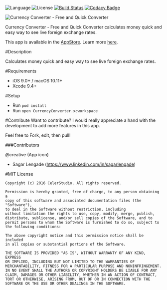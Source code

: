 ![Language](https://img.shields.io/badge/swift-4.2-brightgreen.svg)
![License](https://img.shields.io/github/license/JakeLin/SwiftWeather.svg?style=flat)
[![Build Status](https://travis-ci.org/tirupati17/currency-converter-swift3.0-viper.svg?branch=master)](https://travis-ci.org/tirupati17/currency-converter-swift3.0-viper)
[![Codacy Badge](https://api.codacy.com/project/badge/Grade/3602b30b128d40bab1800d9adf5e7554)](https://www.codacy.com/project/tirupati17/currency-converter-swift3.0-viper/dashboard?utm_source=github.com&amp;utm_medium=referral&amp;utm_content=tirupati17/currency-converter-swift3.0-viper&amp;utm_campaign=Badge_Grade_Dashboard)

![Currency Converter - Free and Quick Converter](https://raw.githubusercontent.com/tirupati17/currency-converter-swift3.0-viper/master/CurrencyConverter/Resources/iphone_5s.png)

Currency Converter - Free and Quick Converter calculates money quick and easy way to see live foreign exchange rates.

This app is available in the [AppStore](https://itunes.apple.com/us/app/currency-converter-free-quick/id1163490933?ls=1&mt=8). Learn more [here](http://www.celerstudio.com).

#Description

Calculates money quick and easy way to see live foreign exchange rates.

#Requirements

* iOS 9.0+ / macOS 10.11+
* Xcode 9.4+

#Setup
* Run ```pod install```
* Run ```open CurrencyConverter.xcworkspace```

#Contribute
Want to contribute? I would really appreciate a hand with the development to add more features in this app.

Feel free to Fork, edit, then pull!

###Contributors

@creative (App icon)
- Sagar Lengade (https://www.linkedin.com/in/sagarlengade)

#MIT License

	Copyright (c) 2016 CelerStudio. All rights reserved.

	Permission is hereby granted, free of charge, to any person obtaining a
	copy of this software and associated documentation files (the "Software"),
	to deal in the Software without restriction, including
	without limitation the rights to use, copy, modify, merge, publish,
	distribute, sublicense, and/or sell copies of the Software, and to
	permit persons to whom the Software is furnished to do so, subject to
	the following conditions:

	The above copyright notice and this permission notice shall be included
	in all copies or substantial portions of the Software.

	THE SOFTWARE IS PROVIDED "AS IS", WITHOUT WARRANTY OF ANY KIND, EXPRESS
	OR IMPLIED, INCLUDING BUT NOT LIMITED TO THE WARRANTIES OF
	MERCHANTABILITY, FITNESS FOR A PARTICULAR PURPOSE AND NONINFRINGEMENT.
	IN NO EVENT SHALL THE AUTHORS OR COPYRIGHT HOLDERS BE LIABLE FOR ANY
	CLAIM, DAMAGES OR OTHER LIABILITY, WHETHER IN AN ACTION OF CONTRACT,
	TORT OR OTHERWISE, ARISING FROM, OUT OF OR IN CONNECTION WITH THE
	SOFTWARE OR THE USE OR OTHER DEALINGS IN THE SOFTWARE.
	

